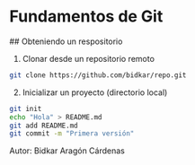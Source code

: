 # Fundamentos de Git

## Obteniendo un respositorio
1. Clonar desde un repositorio remoto
```bash
git clone https://github.com/bidkar/repo.git
```
2. Inicializar un proyecto (directorio local)
```bash
git init
echo "Hola" > README.md
git add README.md
git commit -m "Primera versión"
```

Autor: Bidkar Aragón Cárdenas
